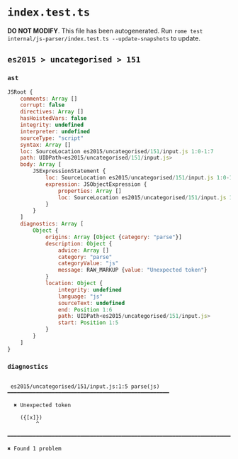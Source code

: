 # `index.test.ts`

**DO NOT MODIFY**. This file has been autogenerated. Run `rome test internal/js-parser/index.test.ts --update-snapshots` to update.

## `es2015 > uncategorised > 151`

### `ast`

```javascript
JSRoot {
	comments: Array []
	corrupt: false
	directives: Array []
	hasHoistedVars: false
	integrity: undefined
	interpreter: undefined
	sourceType: "script"
	syntax: Array []
	loc: SourceLocation es2015/uncategorised/151/input.js 1:0-1:7
	path: UIDPath<es2015/uncategorised/151/input.js>
	body: Array [
		JSExpressionStatement {
			loc: SourceLocation es2015/uncategorised/151/input.js 1:0-1:7
			expression: JSObjectExpression {
				properties: Array []
				loc: SourceLocation es2015/uncategorised/151/input.js 1:1-1:6
			}
		}
	]
	diagnostics: Array [
		Object {
			origins: Array [Object {category: "parse"}]
			description: Object {
				advice: Array []
				category: "parse"
				categoryValue: "js"
				message: RAW_MARKUP {value: "Unexpected token"}
			}
			location: Object {
				integrity: undefined
				language: "js"
				sourceText: undefined
				end: Position 1:6
				path: UIDPath<es2015/uncategorised/151/input.js>
				start: Position 1:5
			}
		}
	]
}
```

### `diagnostics`

```

 es2015/uncategorised/151/input.js:1:5 parse(js) ━━━━━━━━━━━━━━━━━━━━━━━━━━━━━━━━━━━━━━━━━━━━━━━━━━━

  ✖ Unexpected token

    ({[x]})
         ^

━━━━━━━━━━━━━━━━━━━━━━━━━━━━━━━━━━━━━━━━━━━━━━━━━━━━━━━━━━━━━━━━━━━━━━━━━━━━━━━━━━━━━━━━━━━━━━━━━━━━

✖ Found 1 problem

```
